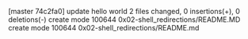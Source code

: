 [master 74c2fa0] update hello world
 2 files changed, 0 insertions(+), 0 deletions(-)
 create mode 100644 0x02-shell_redirections/README.MD
 create mode 100644 0x02-shell_redirections/README.md
